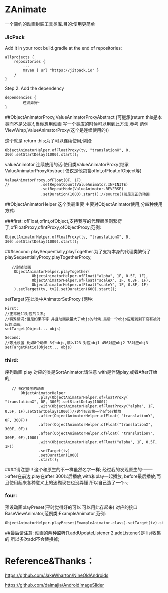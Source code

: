 # ZAnimate

一个简约的动画封装工具类库.目的:使用更简单

### JicPack
Add it in your root build.gradle at the end of repositories:

	allprojects {
		repositories {
			...
			maven { url "https://jitpack.io" }
		}
	}
Step 2. Add the dependency

	dependencies {
	        还没弄好~
	}
    

##ObjectAnimatorProxy,ValueAnimatorProxyAbstract (可继承(return this是本类而不是父类)!,当你想用动画 写一个类库的时候可以用到此方法,参考 范例ViewWrap,ValueAnimatorProxy(这个是连续使用的))

这个就是 return this;为了可以连续使用,例如:

    ObjectAnimatorHelper.ofFloatProxy(tv, "translationX", 0, 300).setStartDelay(1000).start();

valueAnimotor 连续使用的话:使用类ValueAnimatorProxy(继承ValueAnimatorProxyAbstract 仅仅是他包含ofInt,ofFloat,ofObject等)

    ValueAnimatorProxy.ofFloat(0F, 1F)
    //              .setRepeatCount(ValueAnimator.INFINITE)
                    .setRepeatMode(ValueAnimator.REVERSE)
                    .setDuration(1000).start();//source()则是真正的动画

##ObjectAnimatorHelper 这个类最重要 主要对ObjectAnimator使用;分四种使用方式:

###first:
ofFloat,ofInt,ofObject,支持我写的代理额类则繁衍了,ofFloatProxy,ofIntProxy,ofObjectProxy;范例:

    ObjectAnimatorHelper.ofFloatProxy(tv, "translationX", 0, 300).setStartDelay(1000).start();

###second:
playSequentially,playTogether.为了支持本身的代理类繁衍了playSequentiallyProxy,playTogetherProxy,

       //封装动画
        ObjectAnimatorHelper.playTogether(
                ObjectAnimatorHelper.ofFloat("alpha", 1F, 0.5F, 1F),
                ObjectAnimatorHelper.ofFloat("scaleX", 1F, 0.8F, 1F),
                ObjectAnimatorHelper.ofFloat("scaleY", 1F, 0.8F, 1F)
        ).setTarget(tv, tv2).setDuration(600).start();

setTarget(在此类中AnimatorSetProxy )两种:

    First:
    //正常是11对应的关系;
    //特殊情况:但是如果不等 并且动画数量大于objs的时候,最后一个objs应用到剩下没有被对应的动画;
    setTarget(Object... objs)
    
    Second:
    //等比设置 比如8个动画 3个objs,那么123 对应obj1 456对应obj2 78对应obj3
    setTargetRatio(Object... objs)

### third:
序列动画 play 对应的类是SortAnimator;请注意 with是伴随play,或者After开始的;

       // 特定顺序的动画
           ObjectAnimatorHelper
                   .play(ObjectAnimatorHelper.ofFloatProxy( "translationX", 0F, 300F).setStartDelay(1000))
                   .with(ObjectAnimatorHelper.ofFloatProxy("alpha", 1F, 0.5F, 1F).setStartDelay(1000))//这个应该第一个after播放
                   .after(ObjectAnimatorHelper.ofFloat( "translationY", 0F, 300F))
                   .after(ObjectAnimatorHelper.ofFloat("translationX", 300F, 0F))
                   .after(ObjectAnimatorHelper.ofFloat( "translationY", 300F, 0F),1000)
                   .with(ObjectAnimatorHelper.ofFloat("alpha", 1F, 0.5F, 1F))
                   .setTarget(tv)
                   .setDuration(1000)
                   .start();

####请注意!!! 这个和原生的不一样虽然名字一样;
经过我的发现原生的-——>after在前边,play在after 300以后播放,with和play一起播放, before最后播放;而且使用起来各种意义上的迷糊现在也没弄懂
所以自己造了一个~;

### four:
预设动画playPreset(平时觉得好的可以 可以用此存起来) 对应的接口 BaseViewAnimator,范例类;ExampleAnimator,范例:

    ObjectAnimatorHelper.playPreset(ExampleAnimator.class).setTarget(tv).start();

##最后请注意:
动画的两种监听(1.addUpdateListener 2.addListener)是 list收集的  所以多次add不会替换掉;


# Reference&Thanks：

https://github.com/JakeWharton/NineOldAndroids

https://github.com/daimajia/AndroidImageSlider